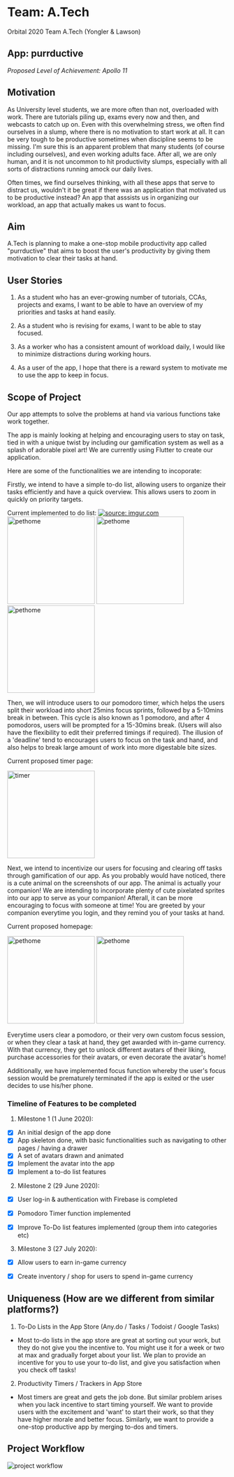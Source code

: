 # Team: A.Tech

Orbital 2020 Team A.Tech (Yongler & Lawson)

## App: purrductive
<i> Proposed Level of Achievement: Apollo 11 </i>



## Motivation
As University level students, we are more often than not, overloaded with work. There are tutorials piling up, exams every now and then, and webcasts to catch up on. Even with this overwhelming stress, we often find ourselves in a slump, where there is no motivation to start work at all. It can be very tough to be productive sometimes when discipline seems to be missing. I'm sure this is an apparent problem that many students (of course including ourselves), and even working adults face. After all, we are only human, and it is not uncommon to hit productivity slumps, especially with all sorts of distractions running amock our daily lives. 

Often times, we find ourselves thinking, with all these apps that serve to distract us, wouldn't it be great if there was an application that motivated us to be productive instead? An app that asssists us in organizing our workload, an app that actually makes us want to focus.


 

## Aim
A.Tech is planning to make a one-stop mobile productivity app called "purrductive" that aims to boost the user's productivity by giving them motivation to clear their tasks at hand.



## User Stories 

1. As a student who has an ever-growing number of tutorials, CCAs, projects and exams, I want to be able to have an overview of my priorities and tasks at hand easily.

2. As a student who is revising for exams, I want to be able to stay focused.

3. As a worker who has a consistent amount of workload daily, I would like to minimize distractions during working hours.

4. As a user of the app, I hope that there is a reward system to motivate me to use the app to keep in focus. 



## Scope of Project

Our app attempts to solve the problems at hand via various functions take work together.

The app is mainly looking at helping and encouraging users to stay on task, tied in with a unique twist by including our gamification system as well as a splash of adorable pixel art! We are currently using Flutter to create our application.

Here are some of the functionalities we are intending to incoporate: 

Firstly, we intend to have a simple to-do list, allowing users to organize their tasks efficiently and have a quick overview. This allows users to zoom in quickly on priority targets. 

Current implemented to do list:
<a href="https://imgur.com/9u0aXOJ"><img src="https://i.imgur.com/9u0aXOJ.jpg" title="source: imgur.com" /></a>
<img src="https://i.imgur.com/vMFVrnD.png" alt="pethome" width="200"/> <img src="https://imgur.com/DPFXGbh.png" alt="pethome" width="200"/> <img src="https://imgur.com/tVYxOBi.png" alt="pethome" width="200"/>


Then, we will introduce users to our pomodoro timer, which helps the users split their workload into short 25mins focus sprints, followed by a 5-10mins break in between. This cycle is also known as 1 pomodoro, and after 4 pomodoros, users will be prompted for a 15-30mins break. (Users will also have the flexibility to edit their preferred timings if required). The illusion of a 'deadline' tend to encourages users to focus on the task and hand, and also helps to break large amount of work into more digestable bite sizes. 

Current proposed timer page:

<img src="https://imgur.com/a/zAcfJzK" alt="timer" width="200"/>



Next, we intend to incentivize our users for focusing and clearing off tasks through gamification of our app. As you probably would have noticed, there is a cute animal on the screenshots of our app. The animal is actually your companion! We are intending to incorporate plenty of cute pixelated sprites into our app to serve as your companion! Afterall, it can be more encouraging to focus with someone at time! You are greeted by your companion everytime you login, and they remind you of your tasks at hand. 

Current proposed homepage:

<img src="https://i.imgur.com/UHicodJ.png" alt="pethome" width="200"/> <img src="https://i.imgur.com/qwIUvhx.png" alt="pethome" width="200"/>

Everytime users clear a pomodoro, or their very own custom focus session, or when they clear a task at hand, they get awarded with in-game currency. With that currency, they get to unlock different avatars of their liking, purchase accessories for their avatars, or even decorate the avatar's home! 

Additionally, we have implemented focus function whereby the user's focus session would be prematurely terminated if the app is exited or the user decides to use his/her phone.



### Timeline of Features to be completed

1. Milestone 1 (1 June 2020):

- [x] An initial design of the app done
- [x] App skeleton done, with basic functionalities such as navigating to other pages / having a drawer
- [x] A set of avatars drawn and animated 
- [x] Implement the avatar into the app
- [x] Implement a to-do list features

2. Milestone 2 (29 June 2020):

- [x] User log-in & authentication with Firebase is completed
- [x] Pomodoro Timer function implemented
- [x] Improve To-Do list features implemented (group them into categories etc)


3. Milestone 3 (27 July 2020):

- [x] Allow users to earn in-game currency 
- [x] Create inventory / shop for users to spend in-game currency


## Uniqueness (How are we different from similar platforms?)

1. To-Do Lists in the App Store (Any.do / Tasks / Todoist / Google Tasks) 
 - Most to-do lists in the app store are great at sorting out your work, but they do not give you the incentive to. You might use it for a week or two at max and gradually forget about your list. We plan to provide an incentive for you to use your to-do list, and give you satisfaction when you check off tasks! 
 
2. Productivity Timers / Trackers in App Store
 - Most timers are great and gets the job done. But similar problem arises when you lack incentive to start timing yourself. We want to provide users with the excitement and 'want' to start their work, so that they have higher morale and better focus. Similarly, we want to provide a one-stop productive app by merging to-dos and timers.
 

## Project Workflow 

<img src="https://i.imgur.com/E0i0mRw.png" alt="project workflow"/>
